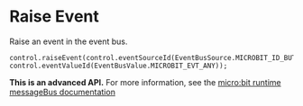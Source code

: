 # Raise Event

Raise an event in the event bus.

```sig
control.raiseEvent(control.eventSourceId(EventBusSource.MICROBIT_ID_BUTTON_A), control.eventValueId(EventBusValue.MICROBIT_EVT_ANY));
```

**This is an advanced API.**  For more information, see the
[micro:bit runtime messageBus documentation](https://lancaster-university.github.io/microbit-docs/ubit/messageBus/)
